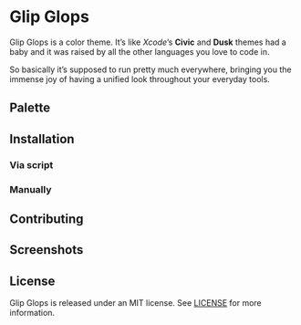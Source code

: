 # Glip Glops
Glip Glops is a color theme. It’s like *Xcode*’s **Civic** and **Dusk**  themes had a baby and it was raised by all the other languages you love to code in.

So basically it’s supposed to run pretty much everywhere, bringing you the immense joy of having a unified look throughout your everyday tools.

## Palette

## Installation

### Via script

### Manually

## Contributing

## Screenshots

## License
Glip Glops is released under an MIT license. See [LICENSE](https://github.com/afonsograca/Glip-Glops/blob/master/LICENSE) for more information.